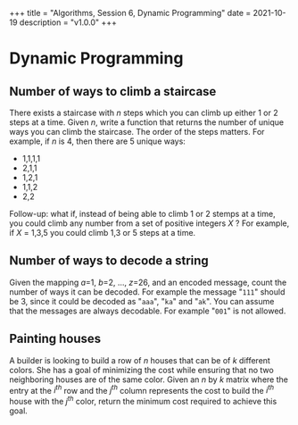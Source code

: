 +++
title = "Algorithms, Session 6, Dynamic Programming"
date = 2021-10-19
description = "v1.0.0"
+++

# Dynamic Programming
## **Number of ways to climb a staircase**
There exists a staircase with $n$ steps which you can climb up either 1 or 2 steps at a time. Given $n$, write a function that returns the number of unique ways you can climb the staircase. The order of the steps matters. For example, if $n$ is 4, then there are 5 unique ways:
-  $1$,$1$,$1$,$1$
-  $2$,$1$,$1$
-  $1$,$2$,$1$
-  $1$,$1$,$2$
-  $2$,$2$

Follow-up: what if, instead of being able to climb 1 or 2 stemps at a time, you could climb any number from a set of positive integers $X$ ? For example, if $X$ = $1$,$3$,$5$ you could climb 1,3 or 5 steps at a time.

## **Number of ways to decode a string**
Given the mapping $a$=$1$, $b$=$2$, $\ldots$, $z$=$26$, and an encoded message, count the number of ways it can be decoded. For example the message "`111`" should be $3$, since it could be decoded as "`aaa`", "`ka`" and "`ak`".
You can assume that the messages are always decodable. For example "`001`" is not allowed.

## **Painting houses**
A builder is looking to build a row of $n$ houses that can be of $k$ different colors. She has a goal of minimizing the cost while ensuring that no two neighboring houses are of the same color. Given an $n$ by $k$ matrix where the entry at the $i^{th}$ row and the $j^{th}$ column represents the cost to build the $i^{th}$ house with the $j^{th}$ color, return the minimum cost required to achieve this goal.